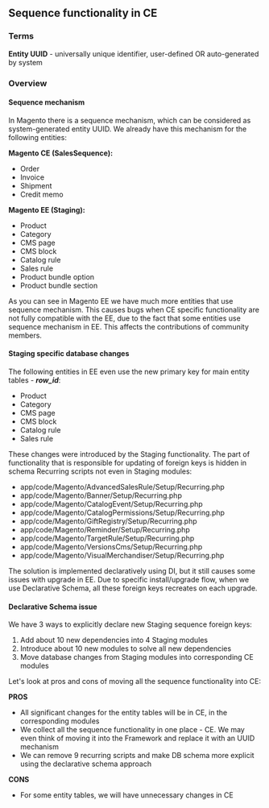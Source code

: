 ## Sequence functionality in CE

### Terms

**Entity UUID** - universally unique identifier, user-defined OR auto-generated by system

### Overview

#### Sequence mechanism
In Magento there is a sequence mechanism, which can be considered as system-generated entity UUID. We already have this mechanism for the following entities:

**Magento CE (SalesSequence):**
* Order
* Invoice
* Shipment
* Credit memo

**Magento EE (Staging):**
* Product
* Category
* CMS page
* CMS block
* Catalog rule
* Sales rule
* Product bundle option
* Product bundle section

As you can see in Magento EE we have much more entities that use sequence mechanism. 
This causes bugs when CE specific functionality are not fully compatible with the EE, due to the fact that some entities use sequence mechanism in EE.
This affects the contributions of community members.

#### Staging specific database changes
The following entities in EE even use the new primary key for main entity tables - **_row_id_**:
* Product
* Category
* CMS page
* CMS block
* Catalog rule
* Sales rule

These changes were introduced by the Staging functionality. 
The part of functionality that is responsible for updating of foreign keys is hidden in schema Recurring scripts not even in Staging modules:
* app/code/Magento/AdvancedSalesRule/Setup/Recurring.php
* app/code/Magento/Banner/Setup/Recurring.php
* app/code/Magento/CatalogEvent/Setup/Recurring.php
* app/code/Magento/CatalogPermissions/Setup/Recurring.php
* app/code/Magento/GiftRegistry/Setup/Recurring.php
* app/code/Magento/Reminder/Setup/Recurring.php
* app/code/Magento/TargetRule/Setup/Recurring.php
* app/code/Magento/VersionsCms/Setup/Recurring.php
* app/code/Magento/VisualMerchandiser/Setup/Recurring.php

The solution is implemented declaratively using DI, but it still causes some issues with upgrade in EE.
Due to specific install/upgrade flow, when we use Declarative Schema, all these foreign keys recreates on each upgrade. 

#### Declarative Schema issue
We have 3 ways to explicitly declare new Staging sequence foreign keys:

1. Add about 10 new dependencies into 4 Staging modules
2. Introduce about 10 new modules to solve all new dependencies
3. Move database changes from Staging modules into corresponding CE modules

Let's look at pros and cons of moving all the sequence functionality into CE:

**PROS**
* All significant changes for the entity tables will be in CE, in the corresponding modules 
* We collect all the sequence functionality in one place - CE.
  We may even think of moving it into the Framework and replace it with an UUID mechanism
* We can remove 9 recurring scripts and make DB schema more explicit using the declarative schema approach

**CONS**
* For some entity tables, we will have unnecessary changes in CE 


